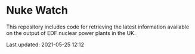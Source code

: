 # Nuke Watch

This repository includes code for retrieving the latest information available on the output of EDF nuclear power plants in the UK.

Last updated: 2021-05-25 12:12
